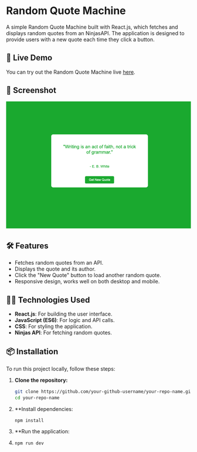 # Random Quote Machine

A simple Random Quote Machine built with React.js, which fetches and displays random quotes from an NinjasAPI. The application is designed to provide users with a new quote each time they click a button.

## 🚀 Live Demo

You can try out the Random Quote Machine live [here](https://tymoteuszmilek.github.io/random-quote-machine/).

## 📸 Screenshot

![Random Quote Machine Screenshot](screenshots/main_view.png)

## 🛠️ Features

- Fetches random quotes from an API.
- Displays the quote and its author.
- Click the "New Quote" button to load another random quote.
- Responsive design, works well on both desktop and mobile.

## 🧑‍💻 Technologies Used

- **React.js**: For building the user interface.
- **JavaScript (ES6)**: For logic and API calls.
- **CSS**: For styling the application.
- **Ninjas API**: For fetching random quotes.

## 📦 Installation

To run this project locally, follow these steps:

1. **Clone the repository:**
   ```bash
   git clone https://github.com/your-github-username/your-repo-name.git
   cd your-repo-name
   
2. **Install dependencies:
   ```bash
   npm install
3. **Run the application:
4. ```bash
   npm run dev
